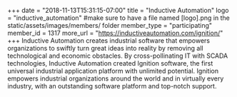 +++
date = "2018-11-13T15:31:15-07:00"
title = "Inductive Automation"
logo = "inductive_automation" #make sure to have a file named [logo].png in the static/assets/images/members/ folder
member_type = "participating"
member_id = 1317
more_url = "https://inductiveautomation.com/ignition/"
+++
Inductive Automation creates industrial software that empowers organizations to swiftly turn great ideas into reality by removing all technological and economic obstacles. By cross-pollinating IT with SCADA technologies, Inductive Automation created Ignition software, the first universal industrial application platform with unlimited potential. Ignition empowers industrial organizations around the world and in virtually every industry, with an outstanding software platform and top-notch support.